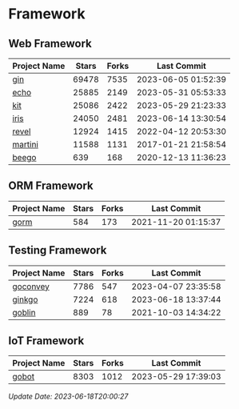 # Framework

## Web Framework
| Project Name | Stars | Forks | Last Commit |
| ------------ | ----- | ----- | ----------- |
| [gin](https://github.com/gin-gonic/gin) | 69478 | 7535 | 2023-06-05 01:52:39 |
| [echo](https://github.com/labstack/echo) | 25885 | 2149 | 2023-05-31 05:53:33 |
| [kit](https://github.com/go-kit/kit) | 25086 | 2422 | 2023-05-29 21:23:33 |
| [iris](https://github.com/kataras/iris) | 24050 | 2481 | 2023-06-14 13:30:54 |
| [revel](https://github.com/revel/revel) | 12924 | 1415 | 2022-04-12 20:53:30 |
| [martini](https://github.com/go-martini/martini) | 11588 | 1131 | 2017-01-21 21:58:54 |
| [beego](https://github.com/astaxie/beego) | 639 | 168 | 2020-12-13 11:36:23 |

## ORM Framework
| Project Name | Stars | Forks | Last Commit |
| ------------ | ----- | ----- | ----------- |
| [gorm](https://github.com/jinzhu/gorm) | 584 | 173 | 2021-11-20 01:15:37 |

## Testing Framework
| Project Name | Stars | Forks | Last Commit |
| ------------ | ----- | ----- | ----------- |
| [goconvey](https://github.com/smartystreets/goconvey) | 7786 | 547 | 2023-04-07 23:35:58 |
| [ginkgo](https://github.com/onsi/ginkgo) | 7224 | 618 | 2023-06-18 13:37:44 |
| [goblin](https://github.com/franela/goblin) | 889 | 78 | 2021-10-03 14:34:22 |

## IoT Framework
| Project Name | Stars | Forks | Last Commit |
| ------------ | ----- | ----- | ----------- |
| [gobot](https://github.com/hybridgroup/gobot) | 8303 | 1012 | 2023-05-29 17:39:03 |

*Update Date: 2023-06-18T20:00:27*